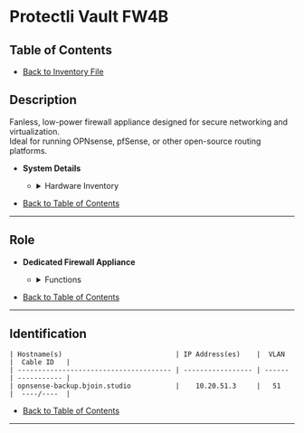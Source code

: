 # Protectli Vault FW4B

## Table of Contents

- [Back to Inventory File](../inventory.md)

## Description
Fanless, low-power firewall appliance designed for secure networking and virtualization.  
Ideal for running OPNsense, pfSense, or other open-source routing platforms.

- **System Details**
    - <details>
        <summary>Hardware Inventory</summary>

        <details>
        <summary>CPU</summary>

            - Intel Celeron J3160 Quad-Core  
            - Base: 1.6 GHz, Turbo: up to 2.24 GHz  
            - AES-NI and Intel VT-x supported

        </details>

        <details>
        <summary>Memory</summary>

            - 8GB DDR3L SO-DIMM (Max supported: 8GB)

        </details>

        <details>
        <summary>Storage</summary>

            - 120GB mSATA SSD  
            - Optional: 2.5" SATA SSD via internal header

        </details>

        <details>
        <summary>Network Interfaces</summary>

            - 4× Intel Gigabit Ethernet (RJ45)  
            - Ideal for multi-interface routing setups

        </details>

        <details>
        <summary>Connectivity</summary>

            - 2× USB 3.0  
            - 2× HDMI 1.4  
            - 1× RJ45 Console  
            - 1× 3.5mm Audio Jack  
            - Optional Wi-Fi/LTE via mPCIe

        </details>

        <details>
        <summary>Power & Cooling</summary>

            - 12V DC input  
            - Max power usage: ~20W  
            - Fanless aluminum chassis

        </details>

        <details>
        <summary>Form Factor</summary>

            - Desktop or VESA mountable  
            - Dimensions: 115 × 107.5 × 39 mm  
            - Weight: ~0.5 kg

        </details>

        <details>
        <summary>Operating System</summary>

            - OS-agnostic (no OS pre-installed)  
            - Compatible with OPNsense, pfSense, Untangle, etc.

        </details>

    </details>

- [Back to Table of Contents](#table-of-contents)

---

## Role
- **Dedicated Firewall Appliance**
    - <details>
        <summary>Functions</summary>

        - Runs OPNsense for routing, firewall, and VPN  
        - Interfaces with multiple VLANs and WAN links  
        - Ideal for edge security and network segmentation

        </details>
    </details>

- [Back to Table of Contents](#table-of-contents)

---

## Identification
```
| Hostname(s)                            | IP Address(es)    |  VLAN  |  Cable ID   |
| -------------------------------------- | ----------------- | ------ | ----------- |
| opnsense-backup.bjoin.studio           |    10.20.51.3     |   51   |  ----/----  |
```

- [Back to Table of Contents](#table-of-contents)

---
